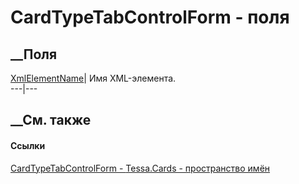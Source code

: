 # CardTypeTabControlForm - поля
##  __Поля
[XmlElementName](F_Tessa_Cards_CardTypeTabControlForm_XmlElementName.htm)|
Имя XML-элемента.  
---|---  
## __См. также
#### Ссылки
[CardTypeTabControlForm - ](T_Tessa_Cards_CardTypeTabControlForm.htm)
[Tessa.Cards - пространство имён](N_Tessa_Cards.htm)
